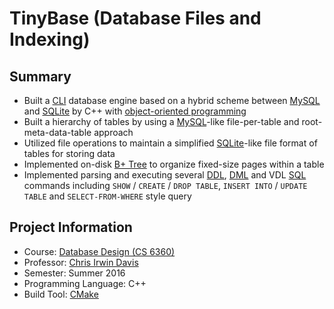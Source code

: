 # TinyBase (Database Files and Indexing)

## Summary
  * Built a [CLI][cli] database engine based on a hybrid scheme between [MySQL][mysql] and [SQLite][sqlite] by C++ with [object-oriented programming][oop]
  * Built a hierarchy of tables by using a [MySQL][mysql]-like file-per-table and root-meta-data-table approach
  * Utilized file operations to maintain a simplified [SQLite][sqlite]-like file format of tables for storing data
  * Implemented on-disk [B+ Tree][bptree] to organize fixed-size pages within a table
  * Implemented parsing and executing several [DDL][ddl], [DML][dml] and VDL [SQL][sql] commands including `SHOW` / `CREATE` / `DROP TABLE`, `INSERT INTO` / `UPDATE TABLE` and `SELECT-FROM-WHERE` style query

## Project Information
  * Course: [Database Design (CS 6360)][dd]
  * Professor: [Chris Irwin Davis][chris]
  * Semester: Summer 2016
  * Programming Language: C++
  * Build Tool: [CMake][cmake]

[cli]: https://en.wikipedia.org/wiki/Command-line_interface
[mysql]: https://en.wikipedia.org/wiki/MySQL
[sqlite]: https://en.wikipedia.org/wiki/SQLite
[oop]: https://en.wikipedia.org/wiki/Object-oriented_programming
[bptree]: https://en.wikipedia.org/wiki/B%2B_tree
[ddl]: https://en.wikipedia.org/wiki/Data_definition_language
[dml]: https://en.wikipedia.org/wiki/Data_manipulation_language
[sql]: https://en.wikipedia.org/wiki/SQL
[dd]: https://catalog.utdallas.edu/2016/graduate/courses/cs6360
[chris]: http://cs.utdallas.edu/people/faculty/davis-chris/
[cmake]: https://cmake.org/

